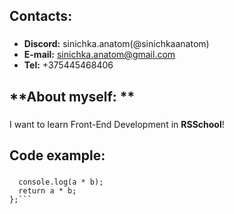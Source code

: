## **Contacts:** <h3>
* **Discord:** sinichka.anatom(@sinichkaanatom)
* **E-mail:** sinichka.anatom@gmail.com
* **Tel:** +375445468406
## **About myself: ** <h3>
I want to learn Front-End Development in **RSSchool**!
## **Code example:** <h3>
```function multiply(a, b){
  console.log(a * b);
  return a * b;
};```
